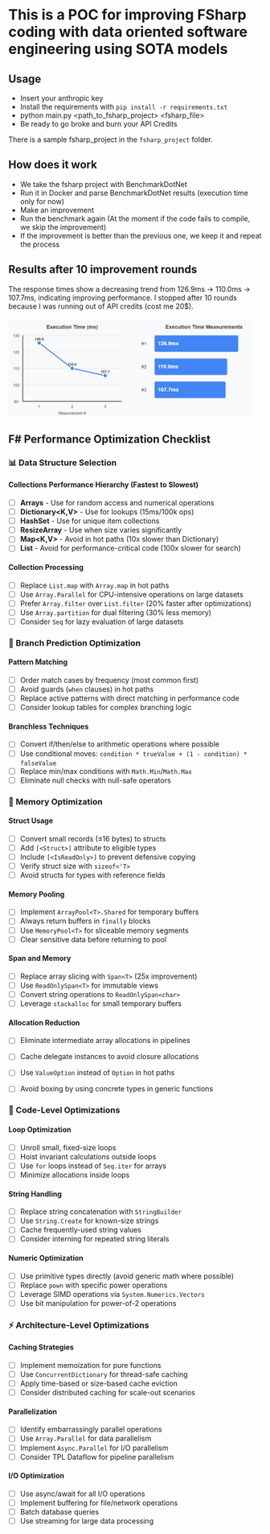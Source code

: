 # This is a POC for improving FSharp coding with data oriented software engineering using SOTA models

## Usage
- Insert your anthropic key
- Install the requirements with `pip install -r requirements.txt`
- python main.py <path_to_fsharp_project> <fsharp_file>
- Be ready to go broke and burn your API Credits

There is a sample fsharp_project in the `fsharp_project` folder.

## How does it work
- We take the fsharp project with BenchmarkDotNet
- Run it in Docker and parse BenchmarkDotNet results (execution time only for now)
- Make an improvement
- Run the benchmark again (At the moment if the code fails to compile, we skip the improvement)
- If the improvement is better than the previous one, we keep it and repeat the process

## Results after 10 improvement rounds
The response times show a decreasing trend from 126.9ms → 110.0ms → 107.7ms, indicating improving performance.
I stopped after 10 rounds because I was running out of API credits (cost me 20$).

![Performance Improvement Graph](graph.png)

## F# Performance Optimization Checklist

### 📊 Data Structure Selection

#### Collections Performance Hierarchy (Fastest to Slowest)
- [ ] **Arrays** - Use for random access and numerical operations
- [ ] **Dictionary<K,V>** - Use for lookups (15ms/100k ops)
- [ ] **HashSet<T>** - Use for unique item collections
- [ ] **ResizeArray<T>** - Use when size varies significantly
- [ ] **Map<K,V>** - Avoid in hot paths (10x slower than Dictionary)
- [ ] **List<T>** - Avoid for performance-critical code (100x slower for search)

#### Collection Processing
- [ ] Replace `List.map` with `Array.map` in hot paths
- [ ] Use `Array.Parallel` for CPU-intensive operations on large datasets
- [ ] Prefer `Array.filter` over `List.filter` (20% faster after optimizations)
- [ ] Use `Array.partition` for dual filtering (30% less memory)
- [ ] Consider `Seq` for lazy evaluation of large datasets

### 🌿 Branch Prediction Optimization

#### Pattern Matching
- [ ] Order match cases by frequency (most common first)
- [ ] Avoid guards (`when` clauses) in hot paths
- [ ] Replace active patterns with direct matching in performance code
- [ ] Consider lookup tables for complex branching logic

#### Branchless Techniques
- [ ] Convert if/then/else to arithmetic operations where possible
- [ ] Use conditional moves: `condition * trueValue + (1 - condition) * falseValue`
- [ ] Replace min/max conditions with `Math.Min`/`Math.Max`
- [ ] Eliminate null checks with null-safe operators

### 💾 Memory Optimization

#### Struct Usage
- [ ] Convert small records (≤16 bytes) to structs
- [ ] Add `[<Struct>]` attribute to eligible types
- [ ] Include `[<IsReadOnly>]` to prevent defensive copying
- [ ] Verify struct size with `sizeof<'T>`
- [ ] Avoid structs for types with reference fields

#### Memory Pooling
- [ ] Implement `ArrayPool<T>.Shared` for temporary buffers
- [ ] Always return buffers in `finally` blocks
- [ ] Use `MemoryPool<T>` for sliceable memory segments
- [ ] Clear sensitive data before returning to pool

#### Span and Memory
- [ ] Replace array slicing with `Span<T>` (25x improvement)
- [ ] Use `ReadOnlySpan<T>` for immutable views
- [ ] Convert string operations to `ReadOnlySpan<char>`
- [ ] Leverage `stackalloc` for small temporary buffers

#### Allocation Reduction
- [ ] Eliminate intermediate array allocations in pipelines
- [ ] Cache delegate instances to avoid closure allocations
- [ ] Use `ValueOption` instead of `Option` in hot paths
- [ ] Avoid boxing by using concrete types in generic functions


### 🔧 Code-Level Optimizations

#### Loop Optimization
- [ ] Unroll small, fixed-size loops
- [ ] Hoist invariant calculations outside loops
- [ ] Use `for` loops instead of `Seq.iter` for arrays
- [ ] Minimize allocations inside loops

#### String Handling
- [ ] Replace string concatenation with `StringBuilder`
- [ ] Use `String.Create` for known-size strings
- [ ] Cache frequently-used string values
- [ ] Consider interning for repeated string literals

#### Numeric Optimization
- [ ] Use primitive types directly (avoid generic math where possible)
- [ ] Replace `pown` with specific power operations
- [ ] Leverage SIMD operations via `System.Numerics.Vectors`
- [ ] Use bit manipulation for power-of-2 operations

### ⚡ Architecture-Level Optimizations

#### Caching Strategies
- [ ] Implement memoization for pure functions
- [ ] Use `ConcurrentDictionary` for thread-safe caching
- [ ] Apply time-based or size-based cache eviction
- [ ] Consider distributed caching for scale-out scenarios

#### Parallelization
- [ ] Identify embarrassingly parallel operations
- [ ] Use `Array.Parallel` for data parallelism
- [ ] Implement `Async.Parallel` for I/O parallelism
- [ ] Consider TPL Dataflow for pipeline parallelism

#### I/O Optimization
- [ ] Use async/await for all I/O operations
- [ ] Implement buffering for file/network operations
- [ ] Batch database queries
- [ ] Use streaming for large data processing
